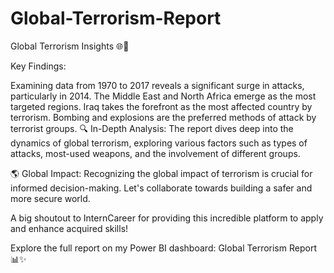 # Global-Terrorism-Report


Global Terrorism Insights 🌐🚨

Key Findings:

Examining data from 1970 to 2017 reveals a significant surge in attacks, particularly in 2014.
The Middle East and North Africa emerge as the most targeted regions.
Iraq takes the forefront as the most affected country by terrorism.
Bombing and explosions are the preferred methods of attack by terrorist groups.
🔍 In-Depth Analysis: The report dives deep into the dynamics of global terrorism, exploring various factors such as types of attacks, most-used weapons, and the involvement of different groups.

🌎 Global Impact: Recognizing the global impact of terrorism is crucial for informed decision-making. Let's collaborate towards building a safer and more secure world.

A big shoutout to InternCareer for providing this incredible platform to apply and enhance acquired skills!

Explore the full report on my Power BI dashboard: Global Terrorism Report 📊✨

